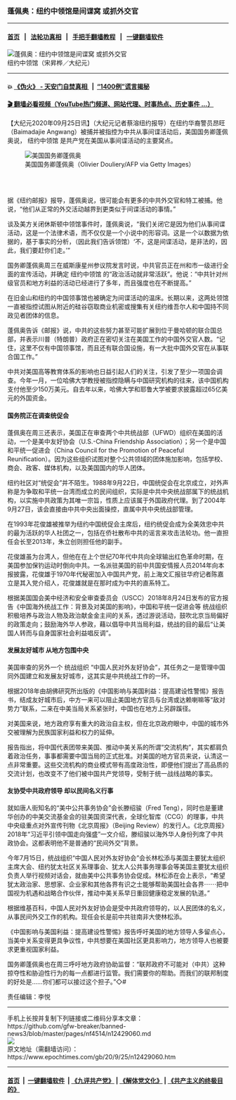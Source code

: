 ### 蓬佩奥：纽约中领馆是间谍窝 或抓外交官
------------------------

#### [首页](https://github.com/gfw-breaker/banned-news3/blob/master/README.md) &nbsp;&nbsp;|&nbsp;&nbsp; [法轮功真相](https://github.com/begood0513/basic/blob/master/README.md)  &nbsp;&nbsp;|&nbsp;&nbsp; [手把手翻墙教程](https://github.com/gfw-breaker/guides/wiki)  &nbsp;&nbsp;|&nbsp;&nbsp; [一键翻墙软件](https://github.com/gfw-breaker/nogfw/blob/master/README.md)  



<div><img alt="蓬佩奥：纽约中领馆是间谍窝 或抓外交官" class="attachment-djy_600_400 size-djy_600_400 wp-post-image" src="https://i.epochtimes.com/assets/uploads/2020/09/b0a6f76e83f4417a83d81aa4872e43db-600x400.jpg"/>
<div class="caption">
 纽约中领馆（宋昇桦／大纪元）
</div></div><hr/>

#### 💥 [《伪火》 - 天安门自焚真相 ](http://158.247.195.190:10000/videos/blog/weihuo.html)&nbsp; |&nbsp; [“1400例”谎言揭秘  ](http://158.247.195.190:10000/videos/blog/jiexi1400.html)

#### [ 🎬  翻墙必看视频（YouTube热门频道、网站代理、时事热点、历史事件 ...）](https://github.com/gfw-breaker/links/blob/master/banned.md)

<div><p>
 【大纪元2020年09月25日讯】（大纪元记者蔡溶纽约报导）在纽约华裔警员昂旺（Baimadajie Angwang）被捕并被指控为中共从事间谍活动后，美国国务卿蓬佩奥说，
 <ok href="https://www.epochtimes.com/gb/tag/%E7%BA%BD%E7%BA%A6%E4%B8%AD%E9%A2%86%E9%A6%86.html">
  纽约中领馆
 </ok>
 是共产党在美国从事间谍活动的主要窝点。
</p>
<figure class="wp-caption aligncenter" id="12429063" style="width: 500px">
 <img alt="美国国务卿蓬佩奥" src="https://i.epochtimes.com/assets/uploads/2020/09/3d39b3c4148c86bbb68373f86d152540-450x309.jpg"/>
 <br/><figcaption class="wp-caption-text">
  美国国务卿蓬佩奥（Olivier Douliery/AFP via Getty Images）
 </figcaption><br/>
</figure><br/>
<p>
 据《纽约邮报》报导，蓬佩奥说，很可能会有更多的中共外交官和特工被捕。他说，“他们从正常的外交活动越界到更类似于间谍活动的事情。”
</p>
<p>
 谈及美方关闭休斯顿中领馆事件时，蓬佩奥说，“我们关闭它是因为他们从事间谍活动，这是一个法律术语，而不仅仅是一个小说中的形容词。这是一个以数据为依据的，基于事实的分析，（因此我们告诉领馆）‘不，这是间谍活动，是非法的，因此，我们要赶你们走。’”
</p>
<p>
 国务卿蓬佩奥周三在威斯康星州参议院发言时说，中共官员正在州和市一级进行全面的宣传活动，并确定
 <ok href="https://www.epochtimes.com/gb/tag/%E7%BA%BD%E7%BA%A6%E4%B8%AD%E9%A2%86%E9%A6%86.html">
  纽约中领馆
 </ok>
 的“政治活动就非常活跃”。他说：“中共针对州级官员和地方利益的活动已经进行了多年，而且强度也在不断提高。”
</p>
<p>
 在旧金山和纽约的中国领事馆也被确定为间谍活动的温床。长期以来，这两处领馆一直被指控试图从附近的硅谷窃取商业机密或搜集有关纽约维吾尔人和中国持不同政见者团体的信息。
</p>
<p>
 蓬佩奥告诉《邮报》说，中共的这些努力甚至可能扩展到位于曼哈顿的联合国总部，并表示川普（特朗普）政府正在密切关注在美国工作的中国外交官人数。“记住，这里不仅有中国领事馆，而且还有联合国设施，有一大批中国外交官在从事联合国工作。”
</p>
<p>
 中共对美国高等教育体系的影响也日益引起人们的关注，引发了至少一项国会调查。今年一月，一位哈佛大学教授被指控隐瞒与中国研究机构的往来，该中国机构支付他至少150万美元。自去年以来，哈佛大学和耶鲁大学被要求披露超过65亿美元的外国资金。
</p>
<h4>
 国务院正在调查统促会
</h4>
<p>
 蓬佩奥在周三还表示，美国正在审查两个中共统战部（UFWD）组织在美国的活动，一个是美中友好协会（U.S.-China Friendship Association）；另一个是中国和平统一促进会（China Council for the Promotion of Peaceful Reunification）。因为这些组织试图对整个公共领域的团体施加影响，包括学校、商会、政客、媒体机构，以及美国国内的华人团体。
</p>
<p>
 纽约社区对“统促会”并不陌生。1988年9月22日，中国统促会在北京成立，对外声称是为争取和平统一台湾而成立的民间组织，实际是中共中央统战部属下的统战机构，以实施中共政策为其唯一宗旨，性质上应该属于外国政府代理。到了2004年9月27日，该会直接由中共中央出面操控，直属中共中央统战部管理。
</p>
<p>
 在1993年花俊雄被推举为纽约中国统促会主席后，纽约统促会成为全美效忠中共的最为活跃的华人社团之一，包括在侨社散布中共的谣言来攻击法轮功。他一直担任会长至2013年，朱立创则担任他的副手。
</p>
<p>
 花俊雄虽为台湾人，但他在在上个世纪70年代中共向全球输出红色革命时期，在美国参加保钓运动时倒向中共。一名派驻美国的前中共国安情报人员2014年向本报披露，花俊雄于1970年代秘密加入中国共产党，前上海文汇报驻华府记者陈嘉立是其入党介绍人，花俊雄就是在那时成为中共的直系特工。
</p>
<p>
 根据美国国会美中经济和安全审查委员会（USCC）2018年8月24日发布的官方报告《中国海外统战工作：背景及对美国的影响》，中国和平统一促进会等
 <ok href="https://www.epochtimes.com/gb/tag/%E7%BB%9F%E6%88%98%E7%BB%84%E7%BB%87.html">
  统战组织
 </ok>
 积极培养与政治人物及政治献金金主间的关系，透过游说活动，鼓吹北京当局偏好的政策走向；鼓励海外华人参政，藉以倡导中共当局利益，统战的目的最后“让美国人转而与自身国家社会利益唱反调”。
</p>
<h4>
 发展友好城市 从地方包围中央
</h4>
<p>
 美国审查的另外一个
 <ok href="https://www.epochtimes.com/gb/tag/%E7%BB%9F%E6%88%98%E7%BB%84%E7%BB%87.html">
  统战组织
 </ok>
 “中国人民对外友好协会”，其任务之一是管理中国同外国建立和发展友好城市，这其实是中共统战工作的一环。
</p>
<p>
 根据2018年由胡佛研究所出版的《中国影响与美国利益：提高建设性警惕》报告书，结成友好城市后，中方一来可以阻止美国地方官员与台湾或达赖喇嘛等“敌对势力”联系，二来在中美当局关系紧张时，中国也在地方上另辟蹊径。
</p>
<p>
 对美国来说，地方政府享有重大的政治自主权，但在北京政府眼中，中国的城市外交被理解为民族国家利益和权力的延伸。
</p>
<p>
 报告指出，将中国代表团带来美国、推动中美关系的所谓“交流机构”，其实都肩负着政治任务，事事都需要中国当局的正式批准。对美国的地方官员来说，认清这一点非常重要。这些交流机构的商业模式带有高度政治性，即便他们提出了高品质的交流计划，也改变不了他们被中国共产党领导，受制于统一战线战略的事实。
</p>
<h4>
 友协受中共政府领导 却以民间名义行事
</h4>
<p>
 就如唐人街知名的“美中公共事务协会”会长滕绍骏（Fred Teng），同时也是董建华创办的中美交流基金会的驻美国资深代表，全球化智库（CCG）的理事，中共中央级重点对外宣传刊物《北京周报》（Beijing Review）的发行人。《北京周报》2018年“习近平引领中国走向强盛”一文介绍，滕绍骏以海外华人身份列席了中共政协会。这都表明他不是普通的“民间外交”背景。
</p>
<p>
 今年7月15日，统战组织“中国人民对外友好协会”会长林松添与美国主要犹太组织主席大会、纽约犹太社区关系理事会、犹太人公共事务理事会等美国主要犹太组织负责人举行视频对话会，就由美中公共事务协会促成。林松添在会上表示，“希望犹太政治家、思想家、企业家和其他各界有识之士能够帮助美国社会各界⋯⋯把中国视为机遇和战略合作伙伴，推动中美关系早日重回健康稳定发展的轨道。”
</p>
<p>
 根据维基百科，中国人民对外友好协会是受中共政府领导的，以人民团体的名义，从事民间外交工作的机构。现任会长是前中共驻南非大使林松添。
</p>
<p>
 《中国影响与美国利益：提高建设性警惕》报告呼吁美国的地方领导人多留点心，当美中关系变得更具争议性，中共想要在美国社区更具影响力，地方领导人也被要求更重视国家利益。
</p>
<p>
 国务卿蓬佩奥也在周三呼吁地方政府协助监督：“联邦政府不可能对（中共）这种掠夺性和胁迫性行为的每一点都进行监管。我们需要你的帮助。而我们的联邦制度的好处是……你们都可以接过这个担子。”◇#
</p>
<p>
 责任编辑：李悦
</p>
</div>
<hr/>
手机上长按并复制下列链接或二维码分享本文章：<br/>
https://github.com/gfw-breaker/banned-news3/blob/master/pages/nf4514/n12429060.md <br/>
<a href='https://github.com/gfw-breaker/banned-news3/blob/master/pages/nf4514/n12429060.md'><img src='https://github.com/gfw-breaker/banned-news3/blob/master/pages/nf4514/n12429060.md.png'/></a> <br/>
原文地址（需翻墙访问）：https://www.epochtimes.com/gb/20/9/25/n12429060.htm


------------------------
#### [首页](https://github.com/gfw-breaker/banned-news3/blob/master/README.md) &nbsp;|&nbsp; [一键翻墙软件](https://github.com/gfw-breaker/nogfw/blob/master/README.md) &nbsp;| [《九评共产党》](https://github.com/gfw-breaker/9ping.md/blob/master/README.md#九评之一评共产党是什么) | [《解体党文化》](https://github.com/gfw-breaker/jtdwh.md/blob/master/README.md) | [《共产主义的终极目的》](https://github.com/gfw-breaker/gczydzjmd.md/blob/master/README.md)


<img src='http://gfw-breaker.win/banned-news3/pages/nf4514/n12429060.md' width='0px' height='0px'/>